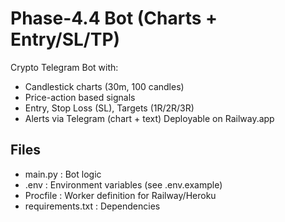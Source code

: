 # Phase-4.4 Bot (Charts + Entry/SL/TP)
Crypto Telegram Bot with:
- Candlestick charts (30m, 100 candles)
- Price-action based signals
- Entry, Stop Loss (SL), Targets (1R/2R/3R)
- Alerts via Telegram (chart + text)
Deployable on Railway.app

## Files
- main.py : Bot logic
- .env : Environment variables (see .env.example)
- Procfile : Worker definition for Railway/Heroku
- requirements.txt : Dependencies

